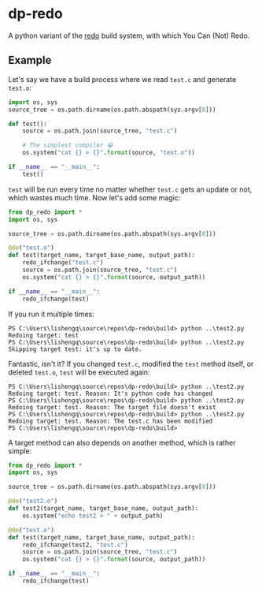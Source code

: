# dp-redo

A python variant of the [redo](http://cr.yp.to/redo.html) build system, with which You Can (Not) Redo.

## Example

Let's say we have a build process where we read `test.c` and generate `test.o`:

```python
import os, sys
source_tree = os.path.dirname(os.path.abspath(sys.argv[0]))

def test():
    source = os.path.join(source_tree, "test.c")

    # The simplest compiler 😁
    os.system("cat {} > {}".format(source, "test.o"))

if __name__ == "__main__":
    test()
```

`test` will be run every time no matter whether `test.c` gets an update or not, which wastes much time. Now let's add some magic:

```python
from dp_redo import *
import os, sys

source_tree = os.path.dirname(os.path.abspath(sys.argv[0]))

@do("test.o")
def test(target_name, target_base_name, output_path):
    redo_ifchange("test.c")
    source = os.path.join(source_tree, "test.c")
    os.system("cat {} > {}".format(source, output_path))

if __name__ == "__main__":
    redo_ifchange(test)
```

If you run it multiple times:

```
PS C:\Users\lishengq\source\repos\dp-redo\build> python ..\test2.py
Redoing target: test
PS C:\Users\lishengq\source\repos\dp-redo\build> python ..\test2.py
Skipping target test: it's up to date.
```

Fantastic, isn't it? If you changed `test.c`, modified the `test` method itself, or deleted `test.o`, `test` will be executed again:

```
PS C:\Users\lishengq\source\repos\dp-redo\build> python ..\test2.py
Redoing target: test. Reason: It's python code has changed
PS C:\Users\lishengq\source\repos\dp-redo\build> python ..\test2.py
Redoing target: test. Reason: The target file doesn't exist
PS C:\Users\lishengq\source\repos\dp-redo\build> python ..\test2.py
Redoing target: test. Reason: The test.c has been modified
PS C:\Users\lishengq\source\repos\dp-redo\build> 
```

A target method can also depends on another method, which is rather simple:

```python
from dp_redo import *
import os, sys

source_tree = os.path.dirname(os.path.abspath(sys.argv[0]))

@do("test2.o")
def test2(target_name, target_base_name, output_path):
    os.system("echo test2 > " + output_path)

@do("test.o")
def test(target_name, target_base_name, output_path):
    redo_ifchange(test2, "test.c")
    source = os.path.join(source_tree, "test.c")
    os.system("cat {} > {}".format(source, output_path))

if __name__ == "__main__":
    redo_ifchange(test)
```